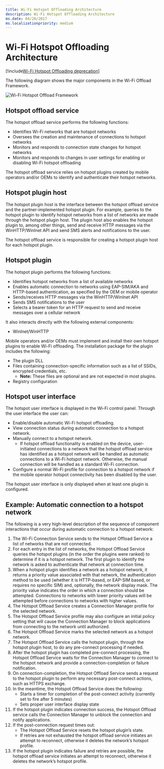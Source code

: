 ```yaml
---
title: Wi-Fi Hotspot Offloading Architecture
description: Wi-Fi Hotspot Offloading Architecture
ms.date: 04/20/2017
ms.localizationpriority: medium
---
```


# Wi-Fi Hotspot Offloading Architecture

[!include[Wi-Fi Hotspot Offloading deprecation](../includes/wi-fi-hotspot-offloading-deprecation.md)]

The following diagram shows the major components in the Wi-Fi Offload Framework.

![Wi-Fi Hotspot Offload Framework](images/WiFi_Hotspot_Offload-1.png "Wi-Fi Hotspot Offload Framework")

## Hotspot offload service

The hotspot offload service performs the following functions:

* Identifies Wi-Fi networks that are hotspot networks
* Oversees the creation and maintenance of connections to hotspot networks
* Monitors and responds to connection state changes for hotspot networks
* Monitors and responds to changes in user settings for enabling or disabling Wi-Fi hotspot offloading

The hotspot offload service relies on hotspot plugins created by mobile operators and/or OEMs to identify and authenticate their hotspot networks.

## Hotspot plugin host

The hotspot plugin host is the interface between the hotspot offload service and the partner-implemented hotspot plugin. For example, queries to the hotspot plugin to identify hotspot networks from a list of networks are made through the hotspot plugin host. The plugin host also enables the hotspot plugin to, among other things, send and receive HTTP messages via the WinHTTP/WinInet API and send SMS alerts and notifications to the user.

The hotspot offload service is responsible for creating a hotspot plugin host for each hotspot plugin.

## Hotspot plugin

The hotspot plugin performs the following functions:

* Identifies hotspot networks from a list of available networks
* Enables automatic connection to networks using EAP-SIM/AKA and HTTP-based authentication, as specified by the OEM or mobile operator
* Sends/receives HTTP messages via the WinHTTP/WinInet API
* Sends SMS notifications to the user
* Selects a bearer token for an HTTP request to send and receive messages over a cellular network

It also interacts directly with the following external components:

* WinInet/WinHTTP

Mobile operators and/or OEMs must implement and install their own hotspot plugins to enable Wi-Fi offloading. The installation package for the plugin includes the following:

* The plugin DLL
* Files containing connection-specific information such as a list of SSIDs, encrypted credentials, etc.
  * **Note:** These files are optional and are not expected in most plugins.
* Registry configuration

## Hotspot user interface

The hotspot user interface is displayed in the Wi-Fi control panel. Through the user interface the user can:

* Enable/disable automatic Wi-Fi hotspot offloading.
* View connection status during automatic connection to a hotspot network.
* Manually connect to a hotspot network.
  * If hotspot offload functionality is enabled on the device, user-initiated connections to a network that the hotspot offload service has identified as a hotspot network will be handled as automatic connections to a Wi-Fi hotspot network. Otherwise, the manual connection will be handled as a standard Wi-Fi connection.
* Configure a normal Wi-Fi profile for connection to a hotspot network if the mobile operator hotspot connectivity has been disabled by the user.

The hotspot user interface is only displayed when at least one plugin is configured.

## Example: Automatic connection to a hotspot network

The following is a very high-level description of the sequence of component interactions that occur during automatic connection to a hotspot network:

1. The Wi-Fi Connection Service sends to the Hotspot Offload Service a list of networks that are not connected.
2. For each entry in the list of networks, the Hotspot Offload Service queries the hotspot plugins (in the order the plugins were ranked) to determine if it is a hotspot network. The first plugin to identify the network is asked to authenticate that network at connection time.
3. When a hotspot plugin identifies a network as a hotspot network, it returns a priority value associated with that network, the authentication method to be used (whether it is HTTP-based, or EAP-SIM based, or requires no specific SIM) and, optionally, the network display mask. The priority value indicates the order in which a connection should be attempted. Connections to networks with lower priority values will be attempted before connections to networks with higher values.
4. The Hotspot Offload Service creates a Connection Manager profile for the selected network.
5. The Hotspot Offload Service profile may also configure an initial policy setting that will cause the Connection Manager to block applications from connecting to the network until authorized.
6. The Hotspot Offload Service marks the selected network as a hotspot network.
7. The Hotspot Offload Service calls the hotspot plugin, through the hotspot plugin host, to do any pre-connect processing if needed.
8. After the hotspot plugin has completed pre-connect processing, the Hotspot Offload Service waits for the Connection Manager to connect to the hotspot network and provide a connection-completion or failure notification.
9. On connection-completion, the Hotspot Offload Service sends a request to the hotspot plugin to perform any necessary post-connect actions, such as HTTPS exchange.
10. In the meantime, the Hotspot Offload Service does the following:
    * Starts a timer for completion of the post-connect activity (currently set to fire after 5 minutes)
    * Sets proper user interface display state
11. If the hotspot plugin indicates connection success, the Hotspot Offload service calls the Connection Manager to unblock the connection and notify applications.
12. If the post-connection request times out:
    * The Hotspot Offload Service resets the hotspot plugin’s state.
    * If retries are not exhausted the hotspot offload service initiates an attempt to reconnect, otherwise it deletes the network’s hotspot profile.
13. If the hotspot plugin indicates failure and retries are possible, the hotspot offload service initiates an attempt to reconnect, otherwise it deletes the network’s hotspot profile.

